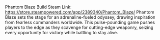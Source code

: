 Phantom Blaze Build
Steam Link: https://store.steampowered.com/app/2389340/Phantom_Blaze/
Phantom Blaze sets the stage for an adrenaline-fueled odyssey, drawing inspiration from fearless commanders worldwide. This pulse-pounding game pushes players to the edge as they scavenge for cutting-edge weaponry, seizing every opportunity for victory while battling to stay alive.
